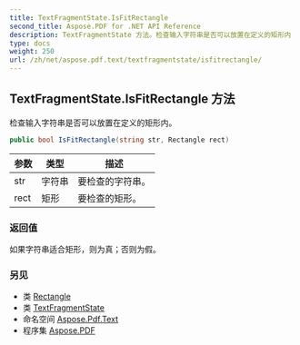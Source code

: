 ```yaml
---
title: TextFragmentState.IsFitRectangle
second_title: Aspose.PDF for .NET API Reference
description: TextFragmentState 方法。检查输入字符串是否可以放置在定义的矩形内
type: docs
weight: 250
url: /zh/net/aspose.pdf.text/textfragmentstate/isfitrectangle/
---
```

## TextFragmentState.IsFitRectangle 方法

检查输入字符串是否可以放置在定义的矩形内。

```csharp
public bool IsFitRectangle(string str, Rectangle rect)
```

| 参数 | 类型 | 描述 |
| --- | --- | --- |
| str | 字符串 | 要检查的字符串。 |
| rect | 矩形 | 要检查的矩形。 |

### 返回值

如果字符串适合矩形，则为真；否则为假。

### 另见

* 类 [Rectangle](../../../aspose.pdf/rectangle/)
* 类 [TextFragmentState](../)
* 命名空间 [Aspose.Pdf.Text](../../../aspose.pdf.text/)
* 程序集 [Aspose.PDF](../../../)